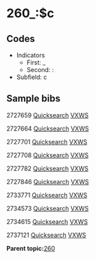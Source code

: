 # 260\_:$c

## Codes

-   Indicators
    -   First: \_
    -   Second: :
-   Subfield: c

## Sample bibs

2727659 [Quicksearch](https://search.library.yale.edu/catalog/2727659) [VXWS](http://prodorbis.library.yale.edu:7014/vxws/GetHoldingsService?bibId=2727659)

2727664 [Quicksearch](https://search.library.yale.edu/catalog/2727664) [VXWS](http://prodorbis.library.yale.edu:7014/vxws/GetHoldingsService?bibId=2727664)

2727701 [Quicksearch](https://search.library.yale.edu/catalog/2727701) [VXWS](http://prodorbis.library.yale.edu:7014/vxws/GetHoldingsService?bibId=2727701)

2727708 [Quicksearch](https://search.library.yale.edu/catalog/2727708) [VXWS](http://prodorbis.library.yale.edu:7014/vxws/GetHoldingsService?bibId=2727708)

2727782 [Quicksearch](https://search.library.yale.edu/catalog/2727782) [VXWS](http://prodorbis.library.yale.edu:7014/vxws/GetHoldingsService?bibId=2727782)

2727846 [Quicksearch](https://search.library.yale.edu/catalog/2727846) [VXWS](http://prodorbis.library.yale.edu:7014/vxws/GetHoldingsService?bibId=2727846)

2733771 [Quicksearch](https://search.library.yale.edu/catalog/2733771) [VXWS](http://prodorbis.library.yale.edu:7014/vxws/GetHoldingsService?bibId=2733771)

2734573 [Quicksearch](https://search.library.yale.edu/catalog/2734573) [VXWS](http://prodorbis.library.yale.edu:7014/vxws/GetHoldingsService?bibId=2734573)

2734615 [Quicksearch](https://search.library.yale.edu/catalog/2734615) [VXWS](http://prodorbis.library.yale.edu:7014/vxws/GetHoldingsService?bibId=2734615)

2737121 [Quicksearch](https://search.library.yale.edu/catalog/2737121) [VXWS](http://prodorbis.library.yale.edu:7014/vxws/GetHoldingsService?bibId=2737121)

**Parent topic:**[260](../../tags/260/260.md)

